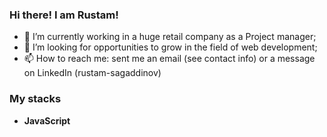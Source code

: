 ### Hi there! I am Rustam! 

- 🔭 I’m currently working in a huge retail company as a Project manager;
- 🤔 I’m looking for opportunities to grow in the field of web development;
- 📫 How to reach me: sent me an email (see contact info) or a message on LinkedIn (rustam-sagaddinov)

### My stacks
- **JavaScript**
